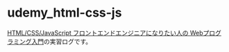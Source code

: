 # udemy_html-css-js
[HTML/CSS/JavaScript フロントエンドエンジニアになりたい人の Webプログラミング入門](https://www.udemy.com/html-css-js/)の実習ログです。